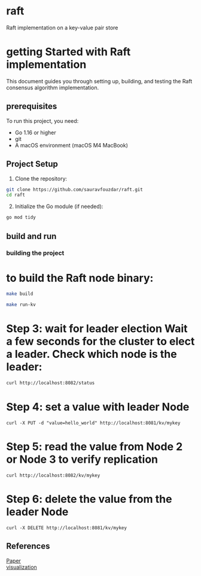 # raft
Raft implementation on a key-value pair store

# getting Started with Raft implementation
This document guides you through setting up, building, and testing the Raft consensus algorithm implementation.

## prerequisites

To run this project, you need:

- Go 1.16 or higher
- git
- A macOS environment (macOS M4 MacBook) 

## Project Setup

1. Clone the repository:

```bash
git clone https://github.com/sauravfouzdar/raft.git
cd raft
```

2. Initialize the Go module (if needed):

```bash
go mod tidy
```

## build and run

### building the project

# to build the Raft node binary:

```bash
make build
```

```bash
make run-kv
```

# Step 3: wait for leader election Wait a few seconds for the cluster to elect a leader. Check which node is the leader:
```bash
curl http://localhost:8082/status
```

# Step 4: set a value with leader Node
``` curl -X PUT -d "value=hello_world" http://localhost:8081/kv/mykey ```

# Step 5: read the value from Node 2 or Node 3 to verify replication
``` curl http://localhost:8082/kv/mykey ```

# Step 6: delete the value from the leader Node
``` curl -X DELETE http://localhost:8081/kv/mykey ```

## References
[Paper](https://raft.github.io/raft.pdf)  
[visualization](https://thesecretlivesofdata.com/raft/)

